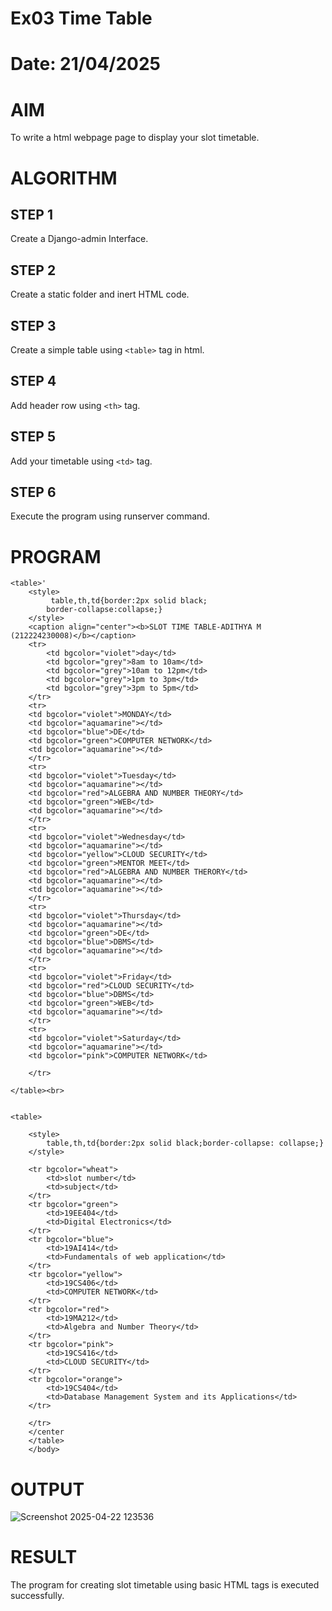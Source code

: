 # Ex03 Time Table
# Date: 21/04/2025
# AIM
To write a html webpage page to display your slot timetable.

# ALGORITHM
## STEP 1
Create a Django-admin Interface.

## STEP 2
Create a static folder and inert HTML code.

## STEP 3
Create a simple table using `<table>` tag in html.

## STEP 4
Add header row using `<th>` tag.

## STEP 5
Add your timetable using `<td>` tag.

## STEP 6
Execute the program using runserver command.

# PROGRAM
```
<table>'
    <style>
         table,th,td{border:2px solid black;
        border-collapse:collapse;}
    </style>
    <caption align="center"><b>SLOT TIME TABLE-ADITHYA M (212224230008)</b></caption>
    <tr>
        <td bgcolor="violet">day</td>
        <td bgcolor="grey">8am to 10am</td>
        <td bgcolor="grey">10am to 12pm</td>
        <td bgcolor="grey">1pm to 3pm</td>
        <td bgcolor="grey">3pm to 5pm</td>
    </tr>
    <tr>
    <td bgcolor="violet">MONDAY</td>
    <td bgcolor="aquamarine"></td>
    <td bgcolor="blue">DE</td>
    <td bgcolor="green">COMPUTER NETWORK</td>
    <td bgcolor="aquamarine"></td>
    </tr>
    <tr>
    <td bgcolor="violet">Tuesday</td>
    <td bgcolor="aquamarine"></td>
    <td bgcolor="red">ALGEBRA AND NUMBER THEORY</td>
    <td bgcolor="green">WEB</td>
    <td bgcolor="aquamarine"></td>
    </tr>
    <tr>
    <td bgcolor="violet">Wednesday</td>
    <td bgcolor="aquamarine"></td>
    <td bgcolor="yellow">CLOUD SECURITY</td>
    <td bgcolor="green">MENTOR MEET</td>
    <td bgcolor="red">ALGEBRA AND NUMBER THERORY</td>
    <td bgcolor="aquamarine"></td>
    <td bgcolor="aquamarine"></td>
    </tr>
    <tr>
    <td bgcolor="violet">Thursday</td>
    <td bgcolor="aquamarine"></td>
    <td bgcolor="green">DE</td>
    <td bgcolor="blue">DBMS</td>
    <td bgcolor="aquamarine"></td>
    </tr>
    <tr>
    <td bgcolor="violet">Friday</td>
    <td bgcolor="red">CLOUD SECURITY</td>
    <td bgcolor="blue">DBMS</td>
    <td bgcolor="green">WEB</td>
    <td bgcolor="aquamarine"></td>
    </tr>
    <tr>
    <td bgcolor="violet">Saturday</td>
    <td bgcolor="aquamarine"></td>
    <td bgcolor="pink">COMPUTER NETWORK</td>

    </tr>

</table><br>


<table>

    <style>
        table,th,td{border:2px solid black;border-collapse: collapse;}
    </style>

    <tr bgcolor="wheat">
        <td>slot number</td>
        <td>subject</td>
    </tr>
    <tr bgcolor="green">
        <td>19EE404</td>
        <td>Digital Electronics</td>
    </tr>
    <tr bgcolor="blue">
        <td>19AI414</td>
        <td>Fundamentals of web application</td>
    </tr>
    <tr bgcolor="yellow">
        <td>19CS406</td>
        <td>COMPUTER NETWORK</td>
    </tr>
    <tr bgcolor="red">
        <td>19MA212</td>
        <td>Algebra and Number Theory</td>
    </tr>
    <tr bgcolor="pink">
        <td>19CS416</td>
        <td>CLOUD SECURITY</td>
    </tr>
    <tr bgcolor="orange">
        <td>19CS404</td>
        <td>Database Management System and its Applications</td>
    </tr>
    
    </tr>
    </center
    </table>
    </body>
```
# OUTPUT

![Screenshot 2025-04-22 123536](https://github.com/user-attachments/assets/82f3a6e0-3b5c-466e-9952-b8de2eee59c0)


# RESULT
The program for creating slot timetable using basic HTML tags is executed successfully.
